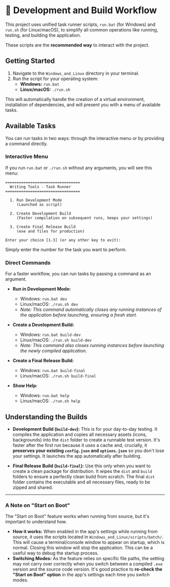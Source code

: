 # 🚀 Development and Build Workflow

This project uses unified task runner scripts, `run.bat` (for Windows) and `run.sh` (for Linux/macOS), to simplify all common operations like running, testing, and building the application.

These scripts are the **recommended way** to interact with the project.

## Getting Started

1.  Navigate to the `Windows_and_Linux` directory in your terminal.
2.  Run the script for your operating system:
    -   **Windows:** `run.bat`
    -   **Linux/macOS:** `./run.sh`

This will automatically handle the creation of a virtual environment, installation of dependencies, and will present you with a menu of available tasks.

## Available Tasks

You can run tasks in two ways: through the interactive menu or by providing a command directly.

### Interactive Menu

If you run `run.bat` or `./run.sh` without any arguments, you will see this menu:

```
=================================
  Writing Tools - Task Runner
=================================

  1. Run Development Mode
     (Launched as script)

  2. Create Development Build
     (Faster compilation on subsequent runs, keeps your settings)

  3. Create Final Release Build
     (exe and files for production)

Enter your choice [1-3] (or any other key to exit):
```

Simply enter the number for the task you want to perform.

### Direct Commands

For a faster workflow, you can run tasks by passing a command as an argument.

-   **Run in Development Mode:**
    -   Windows: `run.bat dev`
    -   Linux/macOS: `./run.sh dev`
    -   *Note: This command automatically closes any running instances of the application before launching, ensuring a fresh start.*

-   **Create a Development Build:**
    -   Windows: `run.bat build-dev`
    -   Linux/macOS: `./run.sh build-dev`
    -   *Note: This command also closes running instances before launching the newly compiled application.*

-   **Create a Final Release Build:**
    -   Windows: `run.bat build-final`
    -   Linux/macOS: `./run.sh build-final`

-   **Show Help:**
    -   Windows: `run.bat help`
    -   Linux/macOS: `./run.sh help`

## Understanding the Builds

-   **Development Build (`build-dev`):** This is for your day-to-day testing. It compiles the application and copies all necessary assets (icons, backgrounds) into the `dist` folder to create a runnable test version. It's faster after the first run because it uses a cache and, crucially, it **preserves your existing `config.json` and `options.json`** so you don't lose your settings. It launches the app automatically after building.

-   **Final Release Build (`build-final`):** Use this only when you want to create a clean package for distribution. It wipes the `dist` and `build` folders to ensure a perfectly clean build from scratch. The final `dist` folder contains the executable and all necessary files, ready to be zipped and shared.

---

### A Note on "Start on Boot"

The "Start on Boot" feature works when running from source, but it's important to understand how.

-   **How it works:** When enabled in the app's settings while running from source, it uses the scripts located in `Windows_and_Linux/scripts/batch/`. This will cause a terminal/console window to appear on startup, which is normal. Closing this window will stop the application. This can be a useful way to debug the startup process.
-   **Switching Modes:** As the feature relies on specific file paths, the setting may not carry over correctly when you switch between a compiled `.exe` version and the source code version. It's good practice to **re-check the "Start on Boot" option** in the app's settings each time you switch modes.